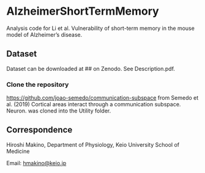# AlzheimerShortTermMemory

Analysis code for Li et al. Vulnerability of short-term memory in the mouse model of Alzheimer’s disease.

## Dataset
Dataset can be downloaded at ## on Zenodo.
See Description.pdf.

### Clone the repository
https://github.com/joao-semedo/communication-subspace from Semedo et al. (2019) Cortical areas interact through a communication subspace. Neuron. was cloned into the Utility folder.

## Correspondence
Hiroshi Makino, Department of Physiology, Keio University School of Medicine

Email: hmakino@keio.jp
